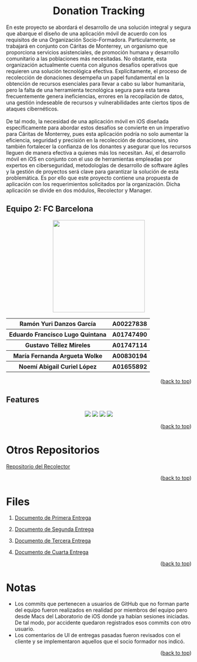 <a name="readme-top"></a>
<h1 align="center">Donation Tracking</h1>
En este proyecto se abordará el desarrollo de una solución integral y segura que abarque el diseño de una aplicación móvil de acuerdo con los requisitos de una Organización Socio-Formadora. Particularmente, se trabajará en conjunto con Cáritas de Monterrey, un organismo que proporciona servicios asistenciales, de promoción humana y desarrollo comunitario a las poblaciones más necesitadas. No obstante, esta organización actualmente cuenta con algunos desafíos operativos que requieren una solución tecnológica efectiva. Explícitamente, el proceso de recolección de donaciones desempeña un papel fundamental en la obtención de recursos esenciales para llevar a cabo su labor humanitaria, pero la falta de una herramienta tecnológica segura para esta tarea frecuentemente genera ineficiencias, errores en la recopilación de datos, una gestión indeseable de recursos y vulnerabilidades ante ciertos tipos de ataques cibernéticos. 
<br>
</br>
De tal modo, la necesidad de una aplicación móvil en iOS diseñada específicamente para abordar estos desafíos se convierte en un imperativo para Cáritas de Monterrey, pues esta aplicación podría no solo aumentar la eficiencia, seguridad y precisión en la recolección de donaciones, sino también fortalecer la confianza de los donantes y asegurar que los recursos lleguen de manera efectiva a quienes más los necesitan. Así, el desarrollo móvil en iOS en conjunto con el uso de herramientas empleadas por expertos en ciberseguridad, metodologías de desarrollo de software ágiles y la gestión de proyectos será clave para garantizar la solución de esta problemática. Es por ello que este proyecto contiene una propuesta de aplicación con los requerimientos solicitados por la organización. Dicha aplicación se divide en dos módulos, Recolector y Manager.

## Equipo 2: FC Barcelona
<div align="center">
<img src="https://forthebadge.com/images/badges/powered-by-coders-sweat.svg" width="250px">
<table>
    <tr>
    <th> Ramón Yuri Danzos García </th>
    <th> A00227838 </th>
  </tr>
    <tr>
    <th> Eduardo Francisco Lugo Quintana </th>
    <th> A01747490 </th>
  </tr>
    <tr>
    <th> Gustavo Téllez Mireles</th>
    <th> A01747114 </th>
  </tr>
  <tr>
    <th> María Fernanda Argueta Wolke </th>
    <th> A00830194 </th>
  </tr>
    <tr>
    <th>Noemí Abigail Curiel López </th>
    <th> A01655892 </th>
  </tr>
  </table>
</div>
  
<p align="right">(<a href="#readme-top">back to top</a>)</p>
  
## Features
<div align="center">
<p> 
<img src="https://img.shields.io/badge/Swift-FA7343?style=for-the-badge&logo=swift&logoColor=white"/>
<img src="https://img.shields.io/badge/Python-FFD43B?style=for-the-badge&logo=python&logoColor=blue"/>
<img src="https://img.shields.io/badge/Flask-000000?style=for-the-badge&logo=flask&logoColor=white"/>
<img src="https://img.shields.io/badge/Microsoft%20SQL%20Server-CC2927?style=for-the-badge&logo=microsoft%20sql%20server&logoColor=white"/>
  
</p>
</div>

<p align="right">(<a href="#readme-top">back to top</a>)</p>

# Otros Repositorios
[Repositorio del Recolector](https://github.com/VMink/AplicacionMobil.git)

<p align="right">(<a href="#readme-top">back to top</a>)</p>

# Files
1. [Documento de Primera Entrega](https://docs.google.com/document/d/1FU--T_V6r2HdOvQUN66BRGiJ24qyE3vk9rTimNSH4_8/edit?usp=sharing)

2. [Documento de Segunda Entrega](https://docs.google.com/document/d/1CAPHNk-6dLt_x0R2uCbSaKYclDm0Tlr3cuIQXjMwgjs/edit?usp=sharing)

3. [Documento de Tercera Entrega](https://docs.google.com/document/d/1IETcE38SVgsrF8jmTCMLyGsm3rwCE9q5cMa60D_V8eo/edit?usp=sharing)

4. [Documento de Cuarta Entrega](https://docs.google.com/document/d/1EQ6efuoSpdEh1jiPNQlQuVzKzS-0N2jxv4OXsIq4zaw/edit?usp=sharing)

<p align="right">(<a href="#readme-top">back to top</a>)</p>

# Notas
- Los commits que pertenecen a usuarios de GitHub que no forman parte del equipo fueron realizados en realidad por miembros del equipo pero desde Macs del Laboratorio de iOS donde ya habían sesiones iniciadas. De tal modo, por accidente quedaron registrados esos commits con otro usuario.
- Los comentarios de UI de entregas pasadas fueron revisados con el cliente y se implementaron aquellos que el socio formador nos indicó.

<p align="right">(<a href="#readme-top">back to top</a>)</p>
